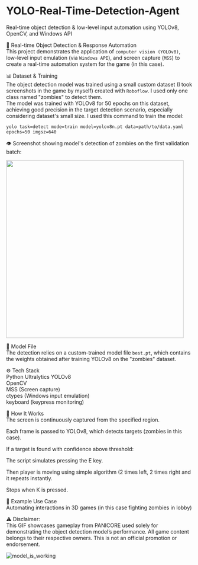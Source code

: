 # YOLO-Real-Time-Detection-Agent
Real-time object detection &amp; low-level input automation using YOLOv8, OpenCV, and Windows API

🧠 Real-time Object Detection & Response Automation  
This project demonstrates the application of `computer vision (YOLOv8)`, low-level input emulation (via `Windows API`), and screen capture (`MSS`) to create a real-time automation system for the game (in this case).

📊 Dataset & Training  
The object detection model was trained using a small custom dataset (I took screenshots in the game by myself) created with `Roboflow`. I used only one class named "zombies" to detect them.  
The model was trained with YOLOv8 for 50 epochs on this dataset, achieving good precision in the target detection scenario, especially considering dataset's small size.
I used this command to train the model:
```
yolo task=detect mode=train model=yolov8n.pt data=path/to/data.yaml epochs=50 imgsz=640
```

👁 Screenshot showing model's detection of zombies on the first validation batch:   

<img src="https://github.com/user-attachments/assets/37ba0730-9d31-4bf4-881c-796d0da138f8" width="480"/>  

📁 Model File  
The detection relies on a custom-trained model file `best.pt`, which contains the weights obtained after training YOLOv8 on the "zombies" dataset.
  
⚙️ Tech Stack  
Python 
Ultralytics YOLOv8  
OpenCV  
MSS (Screen capture)  
ctypes (Windows input emulation)  
keyboard (keypress monitoring)  


🚀 How It Works  
The screen is continuously captured from the specified region.  

Each frame is passed to YOLOv8, which detects targets (zombies in this case).  

If a target is found with confidence above threshold:  

The script simulates pressing the E key.  

Then player is moving using simple algorithm (2 times left, 2 times right and it repeats instantly.  

Stops when K is pressed.  
 


🧪 Example Use Case  
Automating interactions in 3D games (in this case fighting zombies in lobby)   

⚠️ Disclaimer:  
This GIF showcases gameplay from PANICORE used solely for demonstrating the object detection model’s performance. All game content belongs to their respective owners. This is not an official promotion or endorsement.  

![model_is_working](https://github.com/user-attachments/assets/b7786aca-a9e6-4a7c-8a10-0b0a128b3d52)

